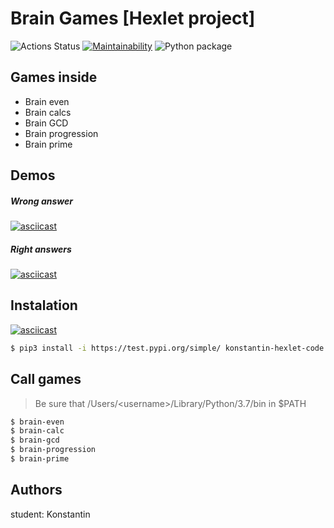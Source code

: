 # Brain Games [Hexlet project]
![Actions Status](/workflows/hexlet-check/badge.svg)
[![Maintainability](https://api.codeclimate.com/v1/badges/d12ce7f3ddc4afb5be10/maintainability)](https://codeclimate.com/github/mnogom/python-project-lvl1/maintainability)
![Python package](https://github.com/mnogom/python-project-lvl1/workflows/Python%20package/badge.svg?branch=main)

## Games inside
- Brain even
- Brain calcs
- Brain GCD
- Brain progression
- Brain prime

## Demos
##### Wrong answer
[![asciicast](https://asciinema.org/a/368321.svg)](https://asciinema.org/a/368321)

##### Right answers
[![asciicast](https://asciinema.org/a/368323.svg)](https://asciinema.org/a/368323)

## Instalation
[![asciicast](https://asciinema.org/a/K64o88jsEzoo45eLJiesZQSA7.svg)](https://asciinema.org/a/K64o88jsEzoo45eLJiesZQSA7)
```bash
$ pip3 install -i https://test.pypi.org/simple/ konstantin-hexlet-code
```



## Call games
> Be sure that /Users/\<username>/Library/Python/3.7/bin in $PATH
```bash
$ brain-even
$ brain-calc
$ brain-gcd
$ brain-progression
$ brain-prime
```

## Authors
student: Konstantin